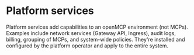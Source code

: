 # Platform services

Platform services add capabilities to an openMCP environment (not MCPs). Examples include network services (Gateway API, Ingress), audit logs, billing, grouping of MCPs, and system-wide policies. They're installed and configured by the platform operator and apply to the entire system.
